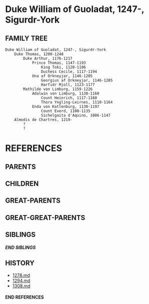 # Duke William of Guoladat, 1247-, Sigurdr-York

## FAMILY TREE
```
Duke William of Guoladat, 1247-, Sigurdr-York
    Duke Thomas, 1200-1248
        Duke Arthur, 1176-1217
            Prince Thomas, 1147-1193
                King Toki, 1120-1186
                Duchess Cecile, 1117-1194
            Una af Orkneyjar, 1146-1205
                Georgius af Orkneyjar, 1146-1205
                Harfidr Mjoll, 1123-1177
        Mathilde von Limburg, 1159-1226
            Adalwin von Limburg, 1138-1160  
                Count Heinrich, 1117-1160
                Thora Yngling-Leirnes, 1110-1164
            Enda von Katlenburg, 1130-1197
                Count Everd, 1100-1135
                Sichelgaita d'Aquino, 1086-1147
    Almodis de Chartres, 1219-
        ?
        ?
```


# REFERENCES

## PARENTS 

## CHILDREN 


## GREAT-PARENTS 


## GREAT-GREAT-PARENTS 

## SIBLINGS

##### END SIBLINGS  
## HISTORY
* [1278.md](../h/1278.md)
* [1294.md](../h/1294.md)
* [1308.md](../h/1308.md)

#### END REFERENCES
